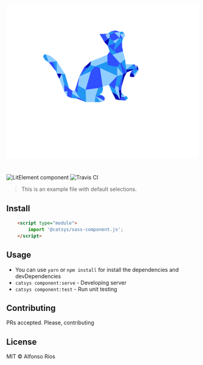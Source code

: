 ![sass-component screenshot](sass-component.svg)
# <sass-component>

![LitElement component](https://img.shields.io/badge/litElement-component-blue.svg)
![Travis CI](https://travis-ci.org/github_username/sass-component.svg?branch=master)

> This is an example file with default selections.

## Install

```html
    <script type="module">
        import '@catsys/sass-component.js';
    </script>
```

## Usage

- You can use `yarn` or `npm install` for install the dependencies and devDependencies
- `catsys component:serve` - Developing server
- `catsys component:test` - Run unit testing

## Contributing

PRs accepted. Please, contributing

## License

MIT © Alfonso Ríos
